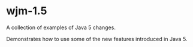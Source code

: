 # wjm-1.5
A collection of examples of Java 5 changes.

Demonstrates how to use some of the new features introduced in Java 5.
